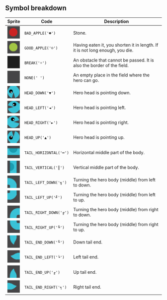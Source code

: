 <meta charset="UTF-8">

## Symbol breakdown
| Sprite | Code | Description |
| -------- | -------- | -------- |
|<img src="https://github.com/codenjoyme/codenjoy-knibert/raw/master/src/main/webapp/resources/knibert/sprite/bad_apple.png" style="width:40px;" /> | `BAD_APPLE('☻')` | Stone. | 
|<img src="https://github.com/codenjoyme/codenjoy-knibert/raw/master/src/main/webapp/resources/knibert/sprite/good_apple.png" style="width:40px;" /> | `GOOD_APPLE('☺')` | Having eaten it, you shorten it in length. If it is not long enough, you die. | 
|<img src="https://github.com/codenjoyme/codenjoy-knibert/raw/master/src/main/webapp/resources/knibert/sprite/break.png" style="width:40px;" /> | `BREAK('☼')` | An obstacle that cannot be passed. It is also the border of the field. | 
|<img src="https://github.com/codenjoyme/codenjoy-knibert/raw/master/src/main/webapp/resources/knibert/sprite/none.png" style="width:40px;" /> | `NONE(' ')` | An empty place in the field where the hero can go. | 
|<img src="https://github.com/codenjoyme/codenjoy-knibert/raw/master/src/main/webapp/resources/knibert/sprite/head_down.png" style="width:40px;" /> | `HEAD_DOWN('▼')` | Hero head is pointing down. | 
|<img src="https://github.com/codenjoyme/codenjoy-knibert/raw/master/src/main/webapp/resources/knibert/sprite/head_left.png" style="width:40px;" /> | `HEAD_LEFT('◄')` | Hero head is pointing left. | 
|<img src="https://github.com/codenjoyme/codenjoy-knibert/raw/master/src/main/webapp/resources/knibert/sprite/head_right.png" style="width:40px;" /> | `HEAD_RIGHT('►')` | Hero head is pointing right. | 
|<img src="https://github.com/codenjoyme/codenjoy-knibert/raw/master/src/main/webapp/resources/knibert/sprite/head_up.png" style="width:40px;" /> | `HEAD_UP('▲')` | Hero head is pointing up. | 
|<img src="https://github.com/codenjoyme/codenjoy-knibert/raw/master/src/main/webapp/resources/knibert/sprite/tail_horizontal.png" style="width:40px;" /> | `TAIL_HORIZONTAL('═')` | Horizontal middle part of the body. | 
|<img src="https://github.com/codenjoyme/codenjoy-knibert/raw/master/src/main/webapp/resources/knibert/sprite/tail_vertical.png" style="width:40px;" /> | `TAIL_VERTICAL('║')` | Vertical middle part of the body. | 
|<img src="https://github.com/codenjoyme/codenjoy-knibert/raw/master/src/main/webapp/resources/knibert/sprite/tail_left_down.png" style="width:40px;" /> | `TAIL_LEFT_DOWN('╗')` | Turning the hero body (middle) from left to down. | 
|<img src="https://github.com/codenjoyme/codenjoy-knibert/raw/master/src/main/webapp/resources/knibert/sprite/tail_left_up.png" style="width:40px;" /> | `TAIL_LEFT_UP('╝')` | Turning the hero body (middle) from left to up. | 
|<img src="https://github.com/codenjoyme/codenjoy-knibert/raw/master/src/main/webapp/resources/knibert/sprite/tail_right_down.png" style="width:40px;" /> | `TAIL_RIGHT_DOWN('╔')` | Turning the hero body (middle) from right to down. | 
|<img src="https://github.com/codenjoyme/codenjoy-knibert/raw/master/src/main/webapp/resources/knibert/sprite/tail_right_up.png" style="width:40px;" /> | `TAIL_RIGHT_UP('╚')` | Turning the hero body (middle) from right to up. | 
|<img src="https://github.com/codenjoyme/codenjoy-knibert/raw/master/src/main/webapp/resources/knibert/sprite/tail_end_down.png" style="width:40px;" /> | `TAIL_END_DOWN('╙')` | Down tail end. | 
|<img src="https://github.com/codenjoyme/codenjoy-knibert/raw/master/src/main/webapp/resources/knibert/sprite/tail_end_left.png" style="width:40px;" /> | `TAIL_END_LEFT('╘')` | Left tail end. | 
|<img src="https://github.com/codenjoyme/codenjoy-knibert/raw/master/src/main/webapp/resources/knibert/sprite/tail_end_up.png" style="width:40px;" /> | `TAIL_END_UP('╓')` | Up tail end. | 
|<img src="https://github.com/codenjoyme/codenjoy-knibert/raw/master/src/main/webapp/resources/knibert/sprite/tail_end_right.png" style="width:40px;" /> | `TAIL_END_RIGHT('╕')` | Right tail end. | 

